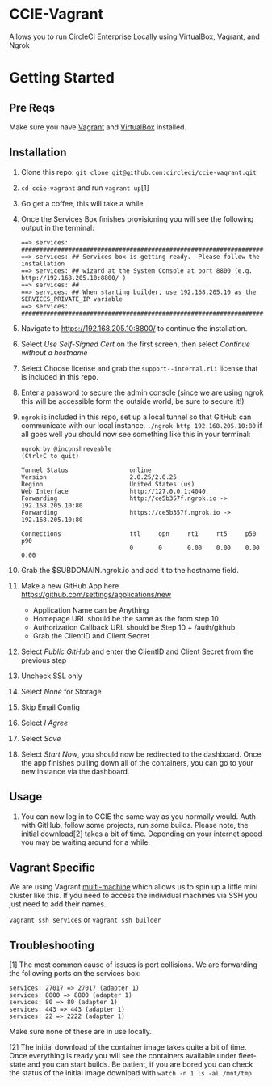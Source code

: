 # CCIE-Vagrant

Allows you to run CircleCI Enterprise Locally using VirtualBox, Vagrant, and Ngrok


# Getting Started

## Pre Reqs
Make sure you have [Vagrant](https://www.vagrantup.com/) and [VirtualBox](https://www.virtualbox.org/wiki/Downloads) installed.

## Installation
1. Clone this repo: `git clone git@github.com:circleci/ccie-vagrant.git`
2. `cd ccie-vagrant` and run `vagrant up`[1]
3. Go get a coffee, this will take a while
4. Once the Services Box finishes provisioning you will see the following output in the terminal:

    ```
    ==> services: ####################################################################################
    ==> services: ## Services box is getting ready.  Please follow the installation
    ==> services: ## wizard at the System Console at port 8800 (e.g. http://192.168.205.10:8800/ )
    ==> services: ##
    ==> services: ## When starting builder, use 192.168.205.10 as the SERVICES_PRIVATE_IP variable
    ==> services: ####################################################################################
    ```
5. Navigate to https://192.168.205.10:8800/ to continue the installation.
6. Select *Use Self-Signed Cert* on the first screen, then select *Continue without a hostname*
7. Select Choose license and grab the `support--internal.rli` license that is included in this repo.
8. Enter a password to secure the admin console (since we are using ngrok this will be accessible form the outside world, be sure to secure it!)
9. `ngrok` is included in this repo, set up a local tunnel so that GitHub can communicate with our local instance. `./ngrok http 192.168.205.10:80` if all goes well you should now see something like this in your terminal:

    ```
    ngrok by @inconshreveable                                                                                             (Ctrl+C to quit)

    Tunnel Status                 online
    Version                       2.0.25/2.0.25
    Region                        United States (us)
    Web Interface                 http://127.0.0.1:4040
    Forwarding                    http://ce5b357f.ngrok.io -> 192.168.205.10:80
    Forwarding                    https://ce5b357f.ngrok.io -> 192.168.205.10:80

    Connections                   ttl     opn     rt1     rt5     p50     p90
                                  0       0       0.00    0.00    0.00    0.00
    ```
10. Grab the $SUBDOMAIN.ngrok.io and add it to the hostname field.
11. Make a new GitHub App here https://github.com/settings/applications/new
    * Application Name can be Anything
    * Homepage URL should be the same as the from step 10
    * Authorization Callback URL should be Step 10 + /auth/github
    * Grab the ClientID and Client Secret
12. Select *Public GitHub* and enter the ClientID and Client Secret from the previous step
13. Uncheck SSL only
14. Select *None* for Storage
15. Skip Email Config
16. Select *I Agree*
17. Select *Save*
18. Select *Start Now*, you should now be redirected to the dashboard. Once the app finishes
pulling down all of the containers, you can go to your new instance via the dashboard.

## Usage

1. You can now log in to CCIE the same way as you normally would. Auth with GitHub, follow some projects, run some builds. Please note, the initial download[2] takes a bit of time. Depending on your internet speed you may be waiting around for a while.



## Vagrant Specific

We are using Vagrant [multi-machine](https://www.vagrantup.com/docs/multi-machine/) which allows us to spin up a little mini cluster like this. If you need to access the individual machines via SSH you just need to add their names.

`vagrant ssh services` or `vagrant ssh builder`
## Troubleshooting
[1] The most common cause of issues is port collisions. We are forwarding the following
ports on the services box:

```
services: 27017 => 27017 (adapter 1)
services: 8800 => 8800 (adapter 1)
services: 80 => 80 (adapter 1)
services: 443 => 443 (adapter 1)
services: 22 => 2222 (adapter 1)
```

Make sure none of these are in use locally.

[2] The initial download of the container image takes quite a bit of time. Once everything is ready you will see the containers available under fleet-state and you can start builds. Be patient, if you are bored you can check the status of the initial image download with `watch -n 1 ls -al /mnt/tmp`
